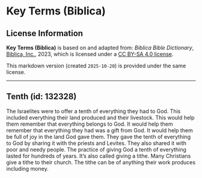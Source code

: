 # Key Terms (Biblica)

## License Information

**Key Terms (Biblica)** is based on and adapted from: _Biblica Bible Dictionary_, [Biblica, Inc.](https://www.biblica.com/), 2023, which is licensed under a [CC BY-SA 4.0 license](https://creativecommons.org/licenses/by-sa/4.0/legalcode.en).

This markdown version (created `2025-10-20`) is provided under the same license.



--------------------------------

## Tenth (id: 132328)

The Israelites were to offer a tenth of everything they had to God. This included everything their land produced and their livestock. This would help them remember that everything belongs to God. It would help them remember that everything they had was a gift from God. It would help them be full of joy in the land God gave them. They gave the tenth of everything to God by sharing it with the priests and Levites. They also shared it with poor and needy people. The practice of giving God a tenth of everything lasted for hundreds of years. It’s also called giving a tithe. Many Christians give a tithe to their church. The tithe can be of anything their work produces including money.


